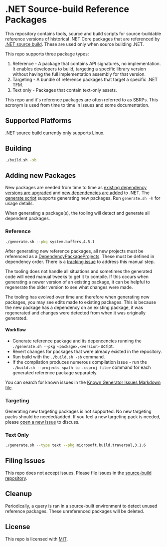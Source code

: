 # .NET Source-build Reference Packages

This repository contains tools, source and build scripts for source-buildable reference
versions of historical .NET Core packages that are referenced by
[.NET source build](https://github.com/dotnet/source-build). These are used only
when source building .NET.

This repo supports three package types:

1. Reference - A package that contains API signatures, no implementation. It enables developers to build,
targeting a specific library version without having the full implementation assembly for that version.
1. Targeting - A bundle of reference packages that target a specific .NET TFM.
1. Text only - Packages that contain text-only assets.

This repo and it's reference packages are often referred to as SBRPs. This acronym is used from time
to time in issues and some documentation.

## Supported Platforms

.NET source build currently only supports Linux.

## Building

``` bash
./build.sh -sb
```

## Adding new Packages

New packages are needed from time to time as
[existing dependency versions are upgraded](https://github.com/dotnet/source-build/blob/main/Documentation/sourcebuild-in-repos/update-dependencies.md)
and [new dependencies are added](https://github.com/dotnet/source-build/blob/main/Documentation/sourcebuild-in-repos/new-dependencies.md)
to .NET. The [generate script](https://github.com/dotnet/source-build-reference-packages/blob/main/generate.sh) supports
generating new packages. Run `generate.sh -h` for usage details.

When generating a package(s), the tooling will detect and generate all dependent packages.

### Reference

``` bash
./generate.sh --pkg system.buffers,4.5.1
```

After generating new reference packages, all new projects must be referenced as a
[DependencyPackageProjects](https://github.com/dotnet/source-build-reference-packages/blob/main/eng/Build.props#L10).
These must be defined in dependency order. There is a [tracking issue](https://github.com/dotnet/source-build/issues/1690)
to address this manual step.

The tooling does not handle all situations and sometimes the generated code will need manual tweeks to get it to compile.
If this occurs when generating a newer version of an existing package, it can be helpful to regenerate the older version
to see what changes were made.

The tooling has evolved over time and therefore when generating new packages, you may see edits made to existing packages.
This is because the new package has a dependency on an existing package, it was regenerated and changes were detected from
when it was originally generated.

#### Workflow

* Generate reference package and its depencencies running the `./generate.sh --pkg <package>,<version>` script.
* Revert changes for packages that were already existed in the repository.
* Run build with the `./build.sh -sb` command.
* If the compilation produces numerous compilation issue - run the `./build.sh --projects <path to .csproj file>` command for each generated reference package separately.

You can search for known issues in the [Known Generator Issues Markdown file](docs/known_generator_issues.md).

### Targeting

Generating new targeting packages is not supported. No new targeting packs should be needed/added. If you feel a new
targeting pack is needed, please [open a new issue](#filing-issues) to discuss.

### Text Only

``` bash
./generate.sh --type text --pkg microsoft.build.traversal,3.1.6
```

## Filing Issues

This repo does not accept issues. Please file issues in the
[source-build repository](https://github.com/dotnet/source-build/issues/new/choose).

## Cleanup

Periodically, a query is ran in a source-built environment to detect unused reference packages. These unreferenced packages
will be deleted.

## License

This repo is licensed with [MIT](LICENSE.txt).
